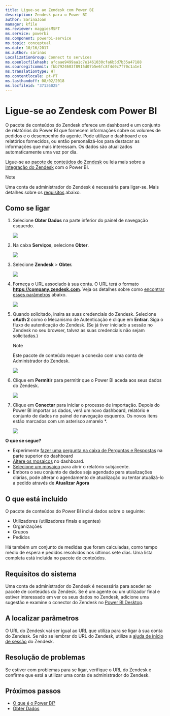 ```yaml
---
title: Ligue-se ao Zendesk com Power BI
description: Zendesk para o Power BI
author: SarinaJoan
manager: kfile
ms.reviewer: maggiesMSFT
ms.service: powerbi
ms.component: powerbi-service
ms.topic: conceptual
ms.date: 10/16/2017
ms.author: sarinas
LocalizationGroup: Connect to services
ms.openlocfilehash: afcaae9499aa1c7e1461030cfa6b5d7b35a47188
ms.sourcegitcommit: fbb7924603f8915d07b5e6fc8f4d0c7f70c1a1e1
ms.translationtype: HT
ms.contentlocale: pt-PT
ms.lasthandoff: 08/02/2018
ms.locfileid: "37136025"
---
```

# <a name="connect-to-zendesk-with-power-bi"></a>Ligue-se ao Zendesk com Power BI
O pacote de conteúdos do Zendesk oferece um dashboard e um conjunto de relatórios do Power BI que fornecem informações sobre os volumes de pedidos e o desempenho do agente. Pode utilizar o dashboard e os relatórios fornecidos, ou então personalizá-los para destacar as informações que mais interessam.  Os dados são atualizados automaticamente uma vez por dia. 

Ligue-se ao [pacote de conteúdos do Zendesk](https://app.powerbi.com/getdata/services/zendesk) ou leia mais sobre a [Integração do Zendesk](https://powerbi.microsoft.com/integrations/zendesk) com o Power BI.

>[!NOTE]
>Uma conta de administrador do Zendesk é necessária para ligar-se. Mais detalhes sobre os [requisitos](#Requirements) abaixo.

## <a name="how-to-connect"></a>Como se ligar
1. Selecione **Obter Dados** na parte inferior do painel de navegação esquerdo.
   
   ![](media/service-connect-to-zendesk/pbi_getdata.png)
2. Na caixa **Serviços**, selecione **Obter**.
   
   ![](media/service-connect-to-zendesk/pbi_getservices.png) 
3. Selecione **Zendesk** \> **Obter.**
   
   ![](media/service-connect-to-zendesk/zendesk.png)
4. Forneça o URL associado à sua conta. O URL terá o formato **https://company.zendesk.com**. Veja os detalhes sobre como [encontrar esses parâmetros](#FindingParams) abaixo.
   
   ![](media/service-connect-to-zendesk/pbi_zendeskconnect.png)
5. Quando solicitado, insira as suas credenciais do Zendesk.  Selecione **oAuth 2** como o Mecanismo de Autenticação e clique em **Entrar**. Siga o fluxo de autenticação do Zendesk. (Se já tiver iniciado a sessão no Zendesk no seu browser, talvez as suas credenciais não sejam solicitadas.)
   
   > [!NOTE]
   > Este pacote de conteúdo requer a conexão com uma conta de Administrador do Zendesk. 
   > 
   > 
   
   ![](media/service-connect-to-zendesk/pbi_zendesksignin.png)
6. Clique em **Permitir** para permitir que o Power BI aceda aos seus dados do Zendesk.
   
   ![](media/service-connect-to-zendesk/zendesk2.jpg)
7. Clique em **Conectar** para iniciar o processo de importação. Depois do Power BI importar os dados, verá um novo dashboard, relatório e conjunto de dados no painel de navegação esquerdo. Os novos itens estão marcados com um asterisco amarelo \*.
   
   ![](media/service-connect-to-zendesk/pbi_zendeskdash.png)

**O que se segue?**

* Experimente [fazer uma pergunta na caixa de Perguntas e Respostas](power-bi-q-and-a.md) na parte superior do dashboard
* [Altere os mosaicos](service-dashboard-edit-tile.md) no dashboard.
* [Selecione um mosaico](service-dashboard-tiles.md) para abrir o relatório subjacente.
* Embora o seu conjunto de dados seja agendado para atualizações diárias, pode alterar o agendamento de atualização ou tentar atualizá-lo a pedido através de **Atualizar Agora**

## <a name="whats-included"></a>O que está incluído
O pacote de conteúdos do Power BI inclui dados sobre o seguinte:  

* Utilizadores (utilizadores finais e agentes)  
* Organizações  
* Grupos  
* Pedidos  

Há também um conjunto de medidas que foram calculadas, como tempo médio de espera e pedidos resolvidos nos últimos sete dias. Uma lista completa está incluída no pacote de conteúdos.

<a name="Requirements"></a>

## <a name="system-requirements"></a>Requisitos do sistema
Uma conta de administrador do Zendesk é necessária para aceder ao pacote de conteúdos do Zendesk. Se é um agente ou um utilizador final e estiver interessado em ver os seus dados no Zendesk, adicione uma sugestão e examine o conector do Zendesk no [Power BI Desktop](desktop-connect-to-data.md).

<a name="FindingParams"></a>

## <a name="finding-parameters"></a>A localizar parâmetros
O URL do Zendesk vai ser igual ao URL que utiliza para se ligar à sua conta do Zendesk. Se não se lembrar do URL do Zendesk, utilize a [ajuda de início de sessão](https://www.zendesk.com/login/) do Zendesk.

## <a name="troubleshooting"></a>Resolução de problemas
Se estiver com problemas para se ligar, verifique o URL do Zendesk e confirme que está a utilizar uma conta de administrador do Zendesk.

## <a name="next-steps"></a>Próximos passos
* [O que é o Power BI?](power-bi-overview.md)
* [Obter Dados](service-get-data.md)

